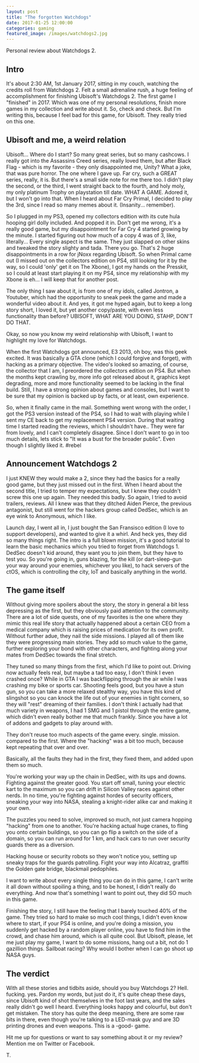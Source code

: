 ```yaml
---
layout: post
title: "The forgotten Watchdogs"
date: 2017-01-25 12:00:00
categories: gaming
featured_image: /images/watchdogs2.jpg
---
```


Personal review about Watchdogs 2.

## Intro

It's about 2:30 AM, 1st January 2017, sitting in my couch, watching the credits roll from Watchdogs 2.
Felt a small adrenaline rush, a huge feeling of accomplishment for finishing Ubisoft's Watchdogs 2. The first game I "finished" in 2017. Which was one of my personal resolutions, finish more games in my collection and write about it. So, check and check.
But I'm writing this, because I feel bad for this game, for Ubisoft. They really tried on this one.

## Ubisoft and me, a weird relation

Ubisoft... Where do I start? So many great series, but so many cashcows.
I really got into the Assassins Creed series, really loved them, but after Black Flag - which is my favorite - they only disappointed me, Unity? What a joke, that was pure horror. The one where I gave up.
Far cry, such a GREAT series, really, it is. But there's a small side note for me there too.
I didn't play the second, or the third, I went straight back to the fourth, and holy moly, my only platinum Trophy on playstation till date. WHAT A GAME.
Adored it, but I won't go into that. When I heard about Far Cry Primal, I decided to play the 3rd, since I read so many memes about it. (Insanity... remember).

So I plugged in my PS3, opened my collectors edition with its cute hula hooping girl dolly included. And popped it in.
Don't get me wrong, it's a really good game, but my disappointment for Far Cry 4 started growing by the minute. I started figuring out how much of a copy 4 was of 3, like, literally... Every single aspect is the same. They just slapped on other skins and tweaked the story slighty and tada. There you go.
That's 2 huge disappointments in a row for jNoxx regarding Ubisoft.
So when Primal came out (I missed out on the collectors edition on PS4, still looking for it by the way, so I could 'only' get it on The Xbone), I got my hands on the Presskit, so I could at least start playing it on my PS4, since my relationship with my Xbone is eh... I will keep that for another post.

The only thing I saw about it, is from one of my idols, called Jontron, a Youtuber, which had the opportunity to sneak peek the game and made a wonderful video about it.
And yes, it got me hyped again, but to keep a long story short, I loved it, but yet another copy/paste, with even less functionality than before?
UBISOFT, WHAT ARE YOU DOING, STAHP, DON'T DO THAT.

Okay, so now you know my weird relationship with Ubisoft, I want to highlight my love for Watchdogs.

When the first Watchdogs got announced, E3 2013, oh boy, was this geek excited. It was basically a GTA clone (which I could forgive and forget), with hacking as a primary objective. The video's looked so amazing, of course, the collector that I am, I preordered the collectors edition on PS4.
But when the months kept crawling by, more info got released about it, graphics kept degrading, more and more functionality seemed to be lacking in the final build.
Still, I have a strong opinion about games and consoles, but I want to be sure that my opinion is backed up by facts, or at least, own experience.

So, when it finally came in the mail. Something went wrong with the order, I got the PS3 version instead of the PS4, so I had to wait with playing while I sent my CE back to get my replacement PS4 version. During that waiting time I started reading the reviews, which I shouldn't have..
They were far from lovely, and I can't completely disagree.
Since I don't want to go in too much details, lets stick to "It was a bust for the broader public". Even though I slightly liked it. #rebel

## Announcement Watchdogs 2

I just KNEW they would make a 2, since they had the basics for a really good game, but they just missed out in the first.
When I heard about the second title, I tried to temper my expectations, but I knew they couldn't screw this one up again. They needed this badly.
So again, I tried to avoid trailers, reviews. All I knew was that they ditched Aiden Pierce, the previous antagonist, but still went for the hackers group called DedSec, which is an eye wink to Anonymous, which I like.

Launch day, I went all in, I just bought the San Fransisco edition (I love to support developers), and wanted to give it a whirl.
And heck yes, they did so many things right. The intro is a full blown mission, it's a good tutorial to learn the basic mechanics which you tried to forget from Watchdogs 1. DedSec doesn't kid around, they want you to join them, but they have to test you. So you're going in, guns blazing, for the kill (or dart-sleep-gun your way around your enemies, whichever you like), to hack servers of the ctOS, which is controlling the city, IoT and basically anything in the world.

## The game itself

Without giving more spoilers about the story, the story in general a bit less depressing as the first, but they obviously paid attention to the community.
There are a lot of side quests, one of my favorites is the one where they mimic this real life story that actually happened about a certain CEO from a medical company which is raising prices of medication for its own profit. Without further adue, they nail the side missions. I played all of them like they were progressing main stories.
They add so much value to the game, further exploring your bond with other characters, and fighting along your mates from DedSec towards the final stretch.

They tuned so many things from the first, which I'd like to point out.
Driving now actually feels real, but maybe a tad too easy, I don't think I even crashed once? While in GTA I was backflipping through the air while I was crashing my bike or sports car.
Shooting feels good, but you have a stun gun, so you can take a more relaxed stealthy way, you have this kind of slingshot so you can knock the life out of your enemies in tight corners, so they will "rest" dreaming of their families.
I don't think I actually had that much variety in weapons, I had 1 SMG and 1 pistol through the entire game, which didn't even really bother me that much frankly. Since you have a lot of addons and gadgets to play around with.

They don't reuse too much aspects of the game every. single. mission. compared to the first. Where the "hacking" was a bit too much, because kept repeating that over and over.

Basically, all the faults they had in the first, they fixed them, and added upon them so much.

You're working your way up the chain in DedSec, with its ups and downs. Fighting against the greater good.
You start off small, tuning your electric kart to the maximum so you can drift in Silicon Valley races against other nerds.
In no time, you're fighting against hordes of security officers, sneaking your way into NASA, stealing a knight-rider alike car and making it your own.

The puzzles you need to solve, improved so much, not just camera hopping "hacking" from one to another.
You're hacking actual huge cranes, to fling you onto certain buildings, so you can go flip a switch on the side of a domain, so you can run around for 1 km, and hack cars to run over security guards there as a diversion.

Hacking house or security robots so they won't notice you, setting up sneaky traps for the guards patrolling. Fight your way into Alcatraz, graffiti the Golden gate bridge, blackmail pedophiles.

I want to write about every single thing you can do in this game, I can't write it all down without spoiling a thing, and to be honest, I didn't really do everything.
And now that's something I want to point out, they did SO much in this game.

Finishing the story, I still have the feeling that I barely touched 40% of the game.
They tried so hard to make so much cool things, I didn't even know where to start, if your PS4 is online, and you're doing a mission, you suddenly get hacked by a random player online, you have to find him in the crowd, and chase him around, which is all quite cool.
But Ubisoft, please, let me just play my game, I want to do some missions, hang out a bit, not do 1 gazillion things.
Sailboat racing? Why would I bother when I can go shoot up NASA guys.

## The verdict

With all these stories and tidbits aside, should you buy Watchdogs 2? Hell. fucking. yes. Pardon my words, but just do it, it's quite cheap these days, since Ubisoft kind of shot themselves in the foot last years, and the sales really didn't go well I heard.
Everything looks happy and colourful, but don't get mistaken. The story has quite the deep meaning, there are some raw bits in there, even though you're talking to a LED-mask guy and are 3D printing drones and even weapons. This is a -good- game.

Hit me up for questions or want to say something about it or my review? Mention me on Twitter or Facebook.

T.
